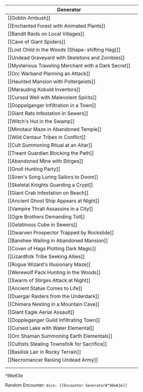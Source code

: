 | Generator |  |
| ---- | ---- |
| [[Goblin Ambush]] |  |
| [[Enchanted Forest with Animated Plants]] |  |
| [[Bandit Raids on Local Villages]] |  |
| [[Cave of Giant Spiders]] |  |
| [[Lost Child in the Woods (Shape-shifting Hag)]] |  |
| [[Undead Graveyard with Skeletons and Zombies]] |  |
| [[Mysterious Traveling Merchant with a Dark Secret]] |  |
| [[Orc Warband Planning an Attack]] |  |
| [[Haunted Mansion with Poltergeists]] |  |
| [[Marauding Kobold Inventors]] |  |
| [[Cursed Well with Malevolent Spirits]] |  |
| [[Doppelganger Infiltration in a Town]] |  |
| [[Giant Rats Infestation in Sewers]] |  |
| [[Witch's Hut in the Swamp]] |  |
| [[Minotaur Maze in Abandoned Temple]] |  |
| [[Wild Centaur Tribes in Conflict]] |  |
| [[Cult Summoning Ritual at an Altar]] |  |
| [[Treant Guardian Blocking the Path]] |  |
| [[Abandoned Mine with Stirges]] |  |
| [[Gnoll Hunting Party]] |  |
| [[Siren's Song Luring Sailors to Doom]] |  |
| [[Skeletal Knights Guarding a Crypt]] |  |
| [[Giant Crab Infestation on Beach]] |  |
| [[Ancient Ghost Ship Appears at Night]] |  |
| [[Vampire Thrall Assassins in a City]] |  |
| [[Ogre Brothers Demanding Toll]] |  |
| [[Gelatinous Cube in Sewers]] |  |
| [[Dwarven Prospector Trapped by Rockslide]] |  |
| [[Banshee Wailing in Abandoned Mansion]] |  |
| [[Coven of Hags Plotting Dark Magic]] |  |
| [[Lizardfolk Tribe Seeking Allies]] |  |
| [[Rogue Wizard's Illusionary Maze]] |  |
| [[Werewolf Pack Hunting in the Woods]] |  |
| [[Swarm of Stirges Attack at Night]] |  |
| [[Ancient Statue Comes to Life]] |  |
| [[Duergar Raiders from the Underdark]] |  |
| [[Chimera Nesting in a Mountain Cave]] |  |
| [[Giant Eagle Aerial Assault]] |  |
| [[Doppleganger Guild Infiltrating Town]] |  |
| [[Cursed Lake with Water Elemental]] |  |
| [[Orc Shaman Summoning Earth Elementals]] |  |
| [[Cultists Stealing Townsfolk for Sacrifice]] |  |
| [[Basilisk Lair in Rocky Terrain]] |  |
| [[Necromancer Raising Undead Army]] |  |
|  |  |
|  |  |
^98e63e

Random Encounter: `dice: [[Encounter Generator#^98e63e]]`